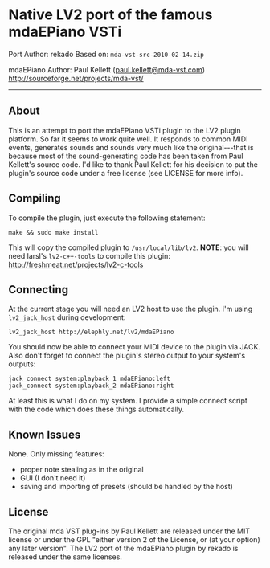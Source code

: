 # Native LV2 port of the famous mdaEPiano VSTi

Port
  Author: rekado
  Based on: `mda-vst-src-2010-02-14.zip`

mdaEPiano
  Author: Paul Kellett (paul.kellett@mda-vst.com)
          http://sourceforge.net/projects/mda-vst/

----------------------

## About

This is an attempt to port the mdaEPiano VSTi plugin to the LV2 plugin
platform. So far it seems to work quite well. It responds to common MIDI
events, generates sounds and sounds very much like the original---that is
because most of the sound-generating code has been taken from Paul Kellett's
source code. I'd like to thank Paul Kellett for his decision to put the
plugin's source code under a free license (see LICENSE for more info).


## Compiling

To compile the plugin, just execute the following statement:

    make && sudo make install

This will copy the compiled plugin to `/usr/local/lib/lv2`.
**NOTE**: you will need larsl's `lv2-c++-tools` to compile this plugin: http://freshmeat.net/projects/lv2-c-tools


## Connecting

At the current stage you will need an LV2 host to use the plugin. I'm using
`lv2_jack_host` during development:

    lv2_jack_host http://elephly.net/lv2/mdaEPiano

You should now be able to connect your MIDI device to the plugin via JACK. Also
don't forget to connect the plugin's stereo output to your system's outputs:

    jack_connect system:playback_1 mdaEPiano:left
    jack_connect system:playback_2 mdaEPiano:right

At least this is what I do on my system. I provide a simple connect script with
the code which does these things automatically.


## Known Issues

None. Only missing features:

  - proper note stealing as in the original
  - GUI (I don't need it)
  - saving and importing of presets (should be handled by the host)


## License

The original mda VST plug-ins by Paul Kellett are released under the MIT
license or under the GPL "either version 2 of the License, or (at your option)
any later version". The LV2 port of the mdaEPiano plugin by rekado is released
under the same licenses.
